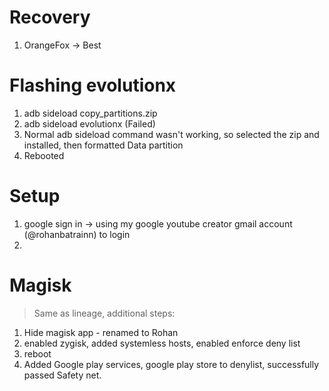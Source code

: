 # Recovery
1. OrangeFox -> Best 

# Flashing evolutionx
1. adb sideload copy_partitions.zip
2. adb sideload evolutionx (Failed)
3. Normal adb sideload command wasn't working, so selected the zip and installed, then formatted Data partition
4. Rebooted 

# Setup
1. google sign in -> using my google youtube creator gmail account (@rohanbatrainn) to login
2. 

# Magisk 
> Same as lineage, additional steps:

1. Hide magisk app - renamed to Rohan
2. enabled zygisk, added systemless hosts, enabled enforce deny list
3. reboot
4. Added Google play services, google play store to denylist, successfully passed Safety net.
